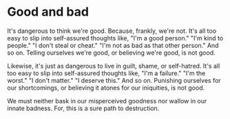 # Good and bad

It's dangerous to think we're good. Because, frankly, we're not. It's all too easy to slip into self-assured thoughts like, "I'm a good person." "I'm kind to people." "I don't steal or cheat." "I'm not as bad as that other person." And so on. Telling ourselves we're good, or believing we're good, is not good.

Likewise, it's just as dangerous to live in guilt, shame, or self-hatred. It's all too easy to slip into self-assured thoughts like, "I'm a failure." "I'm the worst." "I don't matter." "I deserve this." And so on. Punishing ourselves for our shortcomings, or believing it atones for our iniquities, is not good.

We must neither bask in our misperceived goodness nor wallow in our innate badness. For, this is a sure path to destruction.
